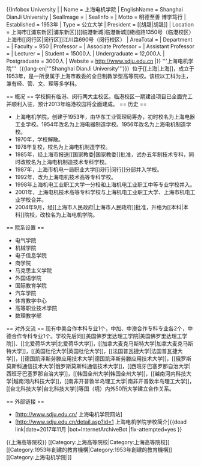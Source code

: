 {{Infobox University |
| Name = 上海电机学院
| EnglishName = Shanghai DianJi University
| SealImage = 
| SealInfo = 
| Motto = 明德至善 博学笃行
| Established = 1953年
| Type = 公立大学
| President = [[胡晟|胡晟]]
| Location = 上海市[[浦东新区|浦东新区]][[临港新城|临港新城]]橄榄路1350号（临港校区） 
上海市[[闵行区|闵行区]]江川路690号（闵行校区）
| AreaTotal = 
| Department =
| Faculty = 950
| Professor =
| Associate Professor =
| Assistant Professor =
| Lecturer =
| Student = 15000人
| Undergraduate = 12,000人 
| Postgraduate = 3000人
| Website = http://www.sdju.edu.cn
|}}
'''上海电机学院'''（{{lang-en|'''Shanghai DianJi University'''}}）位于[[上海|上海]]，成立于1953年，是一所隶属于上海市教委的全日制教学型高等院校。该校以工科为主，兼有经、管、文、理等多学科。

== 概况 ==
学校拥有临港、闵行两大主校区。临港校区一期建设项目已全面完工并顺利入驻，预计2013年临港校园将全面建成。
== 历史 ==
* 上海电机学院，创建于1953年，由华东工业管理局筹办，初时校名为上海电器工业学校。1954年改名为上海电器制造学校。1956年改名为上海电机制造学校。
* 1970年，学校解散。
* 1978年复校，校名为上海电机制造学校。
* 1985年，经上海市报送[[国家教委|国家教委]]批准，试办五年制技术专科，同时改校名为上海电机制造技术专科学校。
* 1987年，上海市机电一局职业大学[[闵行|闵行]]分部并入学校。
* 1992年，改为上海电机技术高等专科学校。
* 1998年上海机电工业职工大学一分校和上海机电工业职工中等专业学校并入。
* 2001年，上海电机技术高等专科学校与上海机电工业职工大学、上海市机电工业学校合并。
* 2004年9月，经[[上海市人民政府|上海市人民政府]]批准，升格为[[本科|本科]]院校，改校名为上海电机学院。

== 院系设置 ==
* 电气学院
* 机械学院
* 电子信息学院
* 商学院
* 马克思主义学院 
* 外国语学院 
* 国际教育学院 
* 汽车学院 
* 体育教学中心
* 高等职业技术学院
* 数理教学部

== 对外交流 ==
现有中美合作本科专业1个，中加、中澳合作专科专业各2个，中德合作专科专业1个。学校先后同[[美国佛罗里达理工学院|美国佛罗里达理工学院]]、[[北爱荷华大学|北爱荷华大学]]，[[加拿大麦克马斯特大学|加拿大麦克马斯特大学]]，[[英国杜伦大学|英国杜伦大学]]，[[法国普瓦捷大学|法国普瓦捷大学]]，[[德国凯泽斯劳滕应用技术大学|德国凯泽斯劳滕应用技术大学]]，[[俄罗斯莫斯科通信技术大学|俄罗斯莫斯科通信技术大学]]，[[西班牙巴塞罗那自治大学|西班牙巴塞罗那自治大学]]，[[韩国全州大学|韩国全州大学]]，[[越南河内科技大学|越南河内科技大学]]，[[南非开普敦半岛理工大学|南非开普敦半岛理工大学]]，[[台北科技大学|台北科技大学]]等国（境）内外50所大学建立合作关系。

== 外部链接 ==
* [http://www.sdju.edu.cn/ 上海电机学院网站]
* [http://www.sdju.edu.cn/detail.asp?id=1 上海电机学院学校简介]{{dead link|date=2017年11月 |bot=InternetArchiveBot |fix-attempted=yes }}


{{上海高等院校}}
[[Category:上海高等院校|Category:上海高等院校]]
[[Category:1953年創建的教育機構|Category:1953年創建的教育機構]]
[[Category:上海电机学院|]]